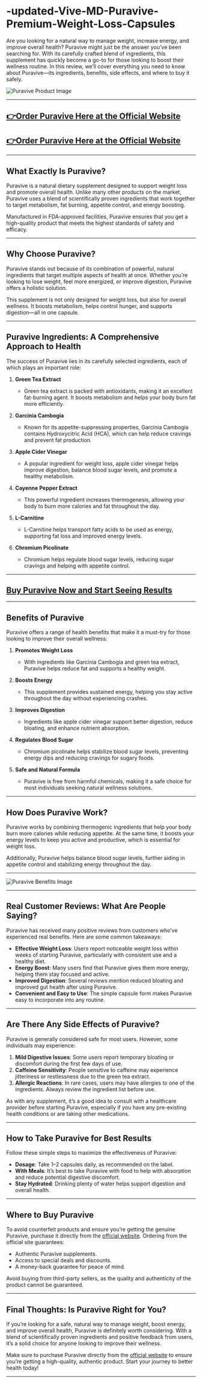 # -updated-Vive-MD-Puravive-Premium-Weight-Loss-Capsules




Are you looking for a natural way to manage weight, increase energy, and improve overall health? Puravive might just be the answer you’ve been searching for. With its carefully crafted blend of ingredients, this supplement has quickly become a go-to for those looking to boost their wellness routine. In this review, we’ll cover everything you need to know about Puravive—its ingredients, benefits, side effects, and where to buy it safely.

![Puravive Product Image](https://github.com/user-attachments/assets/9e779f6e-3908-44ff-b733-e06f65b30477)  

---

## [👉Order Puravive Here at the Official Website](https://tinyurl.com/bdev4nn2)  
## [👉Order Puravive Here at the Official Website](https://tinyurl.com/bdev4nn2)  

---

## What Exactly Is Puravive?  

Puravive is a natural dietary supplement designed to support weight loss and promote overall health. Unlike many other products on the market, Puravive uses a blend of scientifically proven ingredients that work together to target metabolism, fat burning, appetite control, and energy boosting.  

Manufactured in FDA-approved facilities, Puravive ensures that you get a high-quality product that meets the highest standards of safety and efficacy.  

---

## Why Choose Puravive?  

Puravive stands out because of its combination of powerful, natural ingredients that target multiple aspects of health at once. Whether you’re looking to lose weight, feel more energized, or improve digestion, Puravive offers a holistic solution.  

This supplement is not only designed for weight loss, but also for overall wellness. It boosts metabolism, helps control hunger, and supports digestion—all in one capsule.  

---

## Puravive Ingredients: A Comprehensive Approach to Health  

The success of Puravive lies in its carefully selected ingredients, each of which plays an important role:  

1. **Green Tea Extract**  
   - Green tea extract is packed with antioxidants, making it an excellent fat-burning agent. It boosts metabolism and helps your body burn fat more efficiently.  

2. **Garcinia Cambogia**  
   - Known for its appetite-suppressing properties, Garcinia Cambogia contains Hydroxycitric Acid (HCA), which can help reduce cravings and prevent fat production.  

3. **Apple Cider Vinegar**  
   - A popular ingredient for weight loss, apple cider vinegar helps improve digestion, balance blood sugar levels, and promote a healthy metabolism.  

4. **Cayenne Pepper Extract**  
   - This powerful ingredient increases thermogenesis, allowing your body to burn more calories and fat throughout the day.  

5. **L-Carnitine**  
   - L-Carnitine helps transport fatty acids to be used as energy, supporting fat loss and improved energy levels.  

6. **Chromium Picolinate**  
   - Chromium helps regulate blood sugar levels, reducing sugar cravings and helping with appetite control.  

---

## [Buy Puravive Now and Start Seeing Results](https://tinyurl.com/bdev4nn2)  

---

## Benefits of Puravive  

Puravive offers a range of health benefits that make it a must-try for those looking to improve their overall wellness:  

1. **Promotes Weight Loss**  
   - With ingredients like Garcinia Cambogia and green tea extract, Puravive helps reduce fat and supports a healthy weight.  

2. **Boosts Energy**  
   - This supplement provides sustained energy, helping you stay active throughout the day without experiencing crashes.  

3. **Improves Digestion**  
   - Ingredients like apple cider vinegar support better digestion, reduce bloating, and enhance nutrient absorption.  

4. **Regulates Blood Sugar**  
   - Chromium picolinate helps stabilize blood sugar levels, preventing energy dips and reducing cravings for sugary foods.  

5. **Safe and Natural Formula**  
   - Puravive is free from harmful chemicals, making it a safe choice for most individuals seeking natural wellness solutions.  

---

## How Does Puravive Work?  

Puravive works by combining thermogenic ingredients that help your body burn more calories while reducing appetite. At the same time, it boosts your energy levels to keep you active and productive, which is essential for weight loss.  

Additionally, Puravive helps balance blood sugar levels, further aiding in appetite control and stabilizing energy throughout the day.  

---

![Puravive Benefits Image](https://github.com/user-attachments/assets/a5db1d0c-dfcf-4274-b189-06d5f644ddbc)  

---

## Real Customer Reviews: What Are People Saying?  

Puravive has received many positive reviews from customers who’ve experienced real benefits. Here are some common takeaways:  

- **Effective Weight Loss**: Users report noticeable weight loss within weeks of starting Puravive, particularly with consistent use and a healthy diet.  
- **Energy Boost**: Many users find that Puravive gives them more energy, helping them stay focused and active.  
- **Improved Digestion**: Several reviews mention reduced bloating and improved gut health after using Puravive.  
- **Convenient and Easy to Use**: The simple capsule form makes Puravive easy to incorporate into any routine.  

---

## Are There Any Side Effects of Puravive?  

Puravive is generally considered safe for most users. However, some individuals may experience:  

1. **Mild Digestive Issues**: Some users report temporary bloating or discomfort during the first few days of use.  
2. **Caffeine Sensitivity**: People sensitive to caffeine may experience jitteriness or restlessness due to the green tea extract.  
3. **Allergic Reactions**: In rare cases, users may have allergies to one of the ingredients. Always review the ingredient list before use.  

As with any supplement, it’s a good idea to consult with a healthcare provider before starting Puravive, especially if you have any pre-existing health conditions or are taking other medications.  

---

## How to Take Puravive for Best Results  

Follow these simple steps to maximize the effectiveness of Puravive:  

- **Dosage**: Take 1–2 capsules daily, as recommended on the label.  
- **With Meals**: It’s best to take Puravive with food to help with absorption and reduce potential digestive discomfort.  
- **Stay Hydrated**: Drinking plenty of water helps support digestion and overall health.  

---

## Where to Buy Puravive  

To avoid counterfeit products and ensure you’re getting the genuine Puravive, purchase it directly from the [official website](https://tinyurl.com/bdev4nn2). Ordering from the official site guarantees:  

- Authentic Puravive supplements.  
- Access to special deals and discounts.  
- A money-back guarantee for peace of mind.  

Avoid buying from third-party sellers, as the quality and authenticity of the product cannot be guaranteed.  

---

## Final Thoughts: Is Puravive Right for You?  

If you’re looking for a safe, natural way to manage weight, boost energy, and improve overall health, Puravive is definitely worth considering. With a blend of scientifically proven ingredients and positive feedback from users, it’s a solid choice for anyone looking to improve their wellness.  

Make sure to purchase Puravive directly from the [official website](https://tinyurl.com/bdev4nn2) to ensure you’re getting a high-quality, authentic product. Start your journey to better health today!

---


